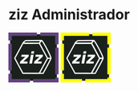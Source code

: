 # ziz Administrador
![GitHub Logo](/Recursos/Imagenes/ziz.png)
![GitHub Logo](/Recursos/Imagenes/zizv2.png)


